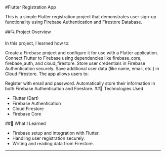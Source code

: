 #Flutter Registration App

This is a simple Flutter registration project that demonstrates user sign-up functionality using Firebase Authentication and Firestore Database.

##🔍 Project Overview

In this project, I learned how to:

Create a Firebase project and configure it for use with a Flutter application.
Connect Flutter to Firebase using dependencies like firebase_core, firebase_auth, and cloud_firestore.
Store user credentials in Firebase Authentication securely.
Save additional user data (like name, email, etc.) in Cloud Firestore.
The app allows users to:

Register with email and password.
Automatically store their information in both Firebase Authentication and Firestore.
##🚀 Technologies Used

- Flutter (Dart)
- Firebase Authentication
- Cloud Firestore
- Firebase Core

##🧠 What I Learned

- Firebase setup and integration with Flutter.
- Handling user registration securely.
- Writing and reading data from Firestore.
----
